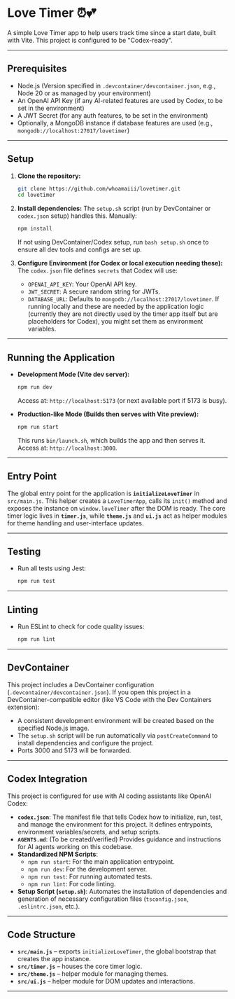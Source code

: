 # Love Timer ⏰💕

A simple Love Timer app to help users track time since a start date, built with Vite. This project is configured to be "Codex-ready".

---

## Prerequisites

- Node.js (Version specified in `.devcontainer/devcontainer.json`, e.g., Node 20 or as managed by your environment)
- An OpenAI API Key (if any AI-related features are used by Codex, to be set in the environment)
- A JWT Secret (for any auth features, to be set in the environment)
- Optionally, a MongoDB instance if database features are used (e.g., `mongodb://localhost:27017/lovetimer`)

---

## Setup

1.  **Clone the repository:**
    ```bash
    git clone https://github.com/whoamaiii/lovetimer.git
    cd lovetimer
    ```

2.  **Install dependencies:**
    The `setup.sh` script (run by DevContainer or `codex.json` setup) handles this. Manually:
    ```bash
    npm install
    ```
    If not using DevContainer/Codex setup, run `bash setup.sh` once to ensure all dev tools and configs are set up.

3.  **Configure Environment (for Codex or local execution needing these):**
    The `codex.json` file defines `secrets` that Codex will use:
    - `OPENAI_API_KEY`: Your OpenAI API key.
    - `JWT_SECRET`: A secure random string for JWTs.
    - `DATABASE_URL`: Defaults to `mongodb://localhost:27017/lovetimer`.
    If running locally and these are needed by the application logic (currently they are not directly used by the timer app itself but are placeholders for Codex), you might set them as environment variables.

---

## Running the Application

-   **Development Mode (Vite dev server):**
    ```bash
    npm run dev
    ```
    Access at: `http://localhost:5173` (or next available port if 5173 is busy).

-   **Production-like Mode (Builds then serves with Vite preview):**
    ```bash
    npm run start
    ```
    This runs `bin/launch.sh`, which builds the app and then serves it.
Access at: `http://localhost:3000`.

---

## Entry Point

The global entry point for the application is **`initializeLoveTimer`** in
`src/main.js`. This helper creates a `LoveTimerApp`, calls its `init()` method
and exposes the instance on `window.loveTimer` after the DOM is ready. The core
timer logic lives in **`timer.js`**, while **`theme.js`** and **`ui.js`** act as
helper modules for theme handling and user-interface updates.

---

## Testing

-   Run all tests using Jest:
    ```bash
    npm run test
    ```

---

## Linting

-   Run ESLint to check for code quality issues:
    ```bash
    npm run lint
    ```

---

## DevContainer

This project includes a DevContainer configuration (`.devcontainer/devcontainer.json`). If you open this project in a DevContainer-compatible editor (like VS Code with the Dev Containers extension):
- A consistent development environment will be created based on the specified Node.js image.
- The `setup.sh` script will be run automatically via `postCreateCommand` to install dependencies and configure the project.
- Ports 3000 and 5173 will be forwarded.

---

## Codex Integration

This project is configured for use with AI coding assistants like OpenAI Codex:

-   **`codex.json`**: The manifest file that tells Codex how to initialize, run, test, and manage the environment for this project. It defines entrypoints, environment variables/secrets, and setup scripts.
-   **`AGENTS.md`**: (To be created/verified) Provides guidance and instructions for AI agents working on this codebase.
-   **Standardized NPM Scripts**:
    -   `npm run start`: For the main application entrypoint.
    -   `npm run dev`: For the development server.
    -   `npm run test`: For running automated tests.
    -   `npm run lint`: For code linting.
-   **Setup Script (`setup.sh`)**: Automates the installation of dependencies and generation of necessary configuration files (`tsconfig.json`, `.eslintrc.json`, etc.).
---

## Code Structure

- **`src/main.js`** – exports `initializeLoveTimer`, the global bootstrap that creates the app instance.
- **`src/timer.js`** – houses the core timer logic.
- **`src/theme.js`** – helper module for managing themes.
- **`src/ui.js`** – helper module for DOM updates and interactions.

---
